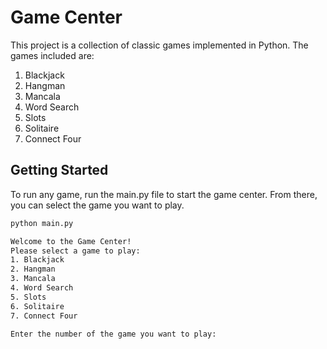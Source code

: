 # Game Center

This project is a collection of classic games implemented in Python. The games included are:

1. Blackjack
2. Hangman
3. Mancala
4. Word Search
5. Slots
6. Solitaire
7. Connect Four

## Getting Started

To run any game, run the main.py file to start the game center. From there, you can select the game you want to play.

```bash
python main.py

Welcome to the Game Center!
Please select a game to play:
1. Blackjack
2. Hangman
3. Mancala
4. Word Search
5. Slots
6. Solitaire
7. Connect Four

Enter the number of the game you want to play: 

```

